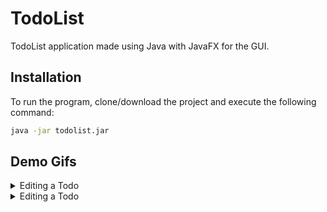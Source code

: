 # TodoList

TodoList application made using Java with JavaFX for the GUI.

## Installation

To run the program, clone/download the project and execute the following command:
```bash
java -jar todolist.jar
```

## Demo Gifs

<details><summary>Editing a Todo</summary>
![Edit Todos with error warnings](https://media.giphy.com/media/gjI8hfKT4H9QZFJihX/giphy.gif)
</details>

<details><summary>Editing a Todo</summary>
![Adding a new SuperTodo, which allows for subtasks](https://media.giphy.com/media/ftSw8VOf0iJjUH9vwB/giphy.gif)  
</details>



